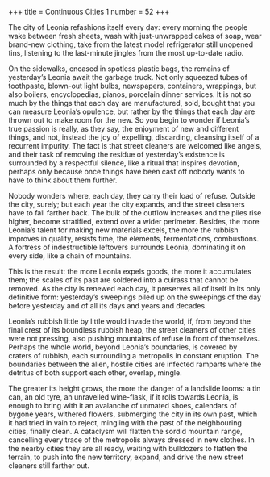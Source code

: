 +++
title = Continuous Cities 1
number = 52
+++

The city of Leonia refashions itself every day: every morning the people wake between fresh sheets, wash with just-unwrapped cakes of soap, wear brand-new clothing, take from the latest model refrigerator still unopened tins, listening to the last-minute jingles from the most up-to-date radio.

On the sidewalks, encased in spotless plastic bags, the remains of yesterday’s Leonia await the garbage truck. Not only squeezed tubes of toothpaste, blown-out light bulbs, newspapers, containers, wrappings, but also boilers, encyclopedias, pianos, porcelain dinner services. It is not so much by the things that each day are manufactured, sold, bought that you can measure Leonia’s opulence, but rather by the things that each day are thrown out to make room for the new. So you begin to wonder if Leonia’s true passion is really, as they say, the enjoyment of new and different things, and not, instead the joy of expelling, discarding, cleansing itself of a recurrent impurity. The fact is that street cleaners are welcomed like angels, and their task of removing the residue of yesterday’s existence is surrounded by a respectful silence, like a ritual that inspires devotion, perhaps only because once things have been cast off nobody wants to have to think about them further.

Nobody wonders where, each day, they carry their load of refuse. Outside the city, surely; but each year the city expands, and the street cleaners have to fall farther back. The bulk of the outflow increases and the piles rise higher, become stratified, extend over a wider perimeter. Besides, the more Leonia’s talent for making new materials excels, the more the rubbish improves in quality, resists time, the elements, fermentations, combustions. A fortress of indestructible leftovers surrounds Leonia, dominating it on every side, like a chain of mountains.

This is the result: the more Leonia expels goods, the more it accumulates them; the scales of its past are soldered into a cuirass that cannot be removed. As the city is renewed each day, it preserves all of itself in its only definitive form: yesterday’s sweepings piled up on the sweepings of the day before yesterday and of all its days and years and decades.

Leonia’s rubbish little by little would invade the world, if, from beyond the final crest of its boundless rubbish heap, the street cleaners of other cities were not pressing, also pushing mountains of refuse in front of themselves. Perhaps the whole world, beyond Leonia’s boundaries, is covered by craters of rubbish, each surrounding a metropolis in constant eruption. The boundaries between the alien, hostile cities are infected ramparts where the detritus of both support each other, overlap, mingle.

The greater its height grows, the more the danger of a landslide looms: a tin can, an old tyre, an unravelled wine-flask, if it rolls towards Leonia, is enough to bring with it an avalanche of unmated shoes, calendars of bygone years, withered flowers, submerging the city in its own past, which it had tried in vain to reject, mingling with the past of the neighbouring cities, finally clean. A cataclysm will flatten the sordid mountain range, cancelling every trace of the metropolis always dressed in new clothes. In the nearby cities they are all ready, waiting with bulldozers to flatten the terrain, to push into the new territory, expand, and drive the new street cleaners still farther out.
